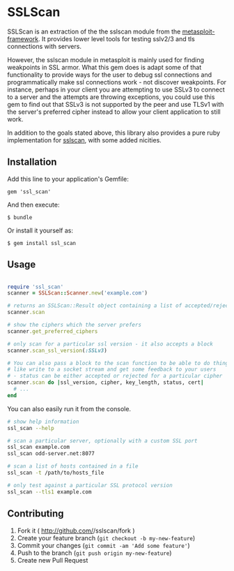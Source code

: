 # SSLScan

SSLScan is an extraction of the the sslscan module from the [metasploit-framework](https://github.com/rapid7/metasploit-framework). It provides lower level tools for testing sslv2/3 and tls connections with servers.

However, the sslscan module in metasploit is mainly used for finding weakpoints in SSL armor. What this gem does is adapt some of that functionality to provide ways for the user to debug ssl connections and programmatically make ssl connections work - not discover weakpoints. For instance, perhaps in your client you are attempting to use SSLv3 to connect to a server and the attempts are throwing exceptions, you could use this gem to find out that SSLv3 is not supported by the peer and use TLSv1 with the server's preferred cipher instead to allow your client application to still work.

In addition to the goals stated above, this library also provides a pure ruby implementation for [sslscan](http://sourceforge.net/projects/sslscan/), with some added nicities.


## Installation

Add this line to your application's Gemfile:

    gem 'ssl_scan'

And then execute:

    $ bundle

Or install it yourself as:

    $ gem install ssl_scan

## Usage

```ruby

require 'ssl_scan'
scanner = SSLScan::Scanner.new('example.com')

# returns an SSLScan::Result object containing a list of accepted/rejected ciphers, peer_supported ssl versions, etc.
scanner.scan

# show the ciphers which the server prefers
scanner.get_preferred_ciphers

# only scan for a particular ssl version - it also accepts a block
scanner.scan_ssl_version(:SSLv3)

# You can also pass a block to the scan function to be able to do things 
# like write to a socket stream and get some feedback to your users
# - status can be either accepted or rejected for a particular cipher
scanner.scan do |ssl_version, cipher, key_length, status, cert|
  # ...
end
```

You can also easily run it from the console.

```bash
# show help information
ssl_scan --help

# scan a particular server, optionally with a custom SSL port
ssl_scan example.com
ssl_scan odd-server.net:8077

# scan a list of hosts contained in a file
ssl_scan -t /path/to/hosts_file

# only test against a particular SSL protocol version
ssl_scan --tls1 example.com

```

## Contributing

1. Fork it ( http://github.com/<my-github-username>/sslscan/fork )
2. Create your feature branch (`git checkout -b my-new-feature`)
3. Commit your changes (`git commit -am 'Add some feature'`)
4. Push to the branch (`git push origin my-new-feature`)
5. Create new Pull Request
